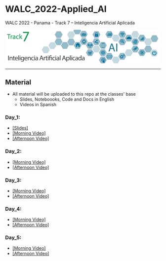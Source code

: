 # WALC_2022-Applied_AI
WALC 2022 - Panama - Track 7 – Inteligencia Artificial Aplicada

<img src='track7.png'/>
<hr>

## Material 
- All material will be uploaded to this repo at the classes' base
  - Slides, Noteboooks, Code and Docs in English 
  - Videos in Spanish

### Day_1:
+ [[Slides]]()
+ [[Morning Video]]()
+ [[Afternoon Video]]()
### Day_2:
+ [[Morning Video]]()
+ [[Afternoon Video]]()
### Day_3:
+ [[Morning Video]]()
+ [[Afternoon Video]]()
### Day_4:
+ [[Morning Video]]()
+ [[Afternoon Video]]()
### Day_5:
+ [[Morning Video]]()
+ [[Afternoon Video]]()
